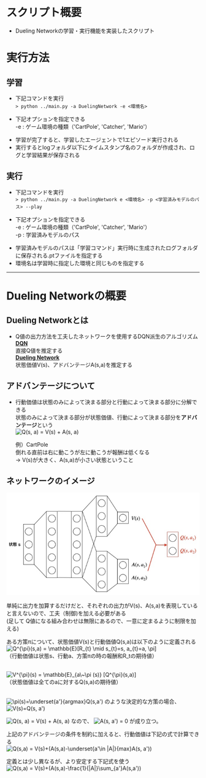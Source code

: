 # スクリプト概要　　
* Dueling Networkの学習・実行機能を実装したスクリプト  

# 実行方法
## 学習
* 下記コマンドを実行  
`> python ../main.py -a DuelingNetwork -e <環境名>`　　
- 下記オプションを指定できる  
  -e : ゲーム環境の種類（'CartPole', 'Catcher', 'Mario'）  

* 学習が完了すると、学習したエージェントで1エピソード実行される  
* 実行するとlogフォルダ以下にタイムスタンプ名のフォルダが作成され、ログと学習結果が保存される  

## 実行  
* 下記コマンドを実行  
`> python ../main.py -a DuelingNetwork e <環境名> -p <学習済みモデルのパス> --play`　　
- 下記オプションを指定できる  
  -e : ゲーム環境の種類（'CartPole', 'Catcher', 'Mario'）  
  -p : 学習済みモデルのパス  

* 学習済みモデルのパスは「学習コマンド」実行時に生成されたログフォルダに保存される.ptファイルを指定する  
* 環境名は学習時に指定した環境と同じものを指定する

---
# Dueling Networkの概要  
## Dueling Networkとは  
* Q値の出力方法を工夫したネットワークを使用するDQN派生のアルゴリズム  
  <b><u>DQN</u></b>  
  直接Q値を推定する  
  <b><u>Dueling Network</u></b>  
  状態価値V(s)、アドバンテージA(s,a)を推定する  

## アドバンテージについて  
* 行動価値は状態のみによって決まる部分と行動によって決まる部分に分解できる  
  状態のみによって決まる部分が状態価値、行動によって決まる部分を**アドバンテージ**という  
<img src=
"https://render.githubusercontent.com/render/math?math=%5Clarge+%5Cdisplaystyle+Q%28s%2C+a%29+%3D+V%28s%29+%2B+A%28s%2C+a%29" 
alt="Q(s, a) = V(s) + A(s, a)">

  例）CartPole  
  倒れる直前は右に動こうが左に動こうが報酬は低くなる  
  → V(s)が大きく、A(s,a)が小さい状態ということ  

## ネットワークのイメージ  
<img src="../../docs/DQN/DuelingNetwork/DuelingNetwork.jpg">  

単純に出力を加算するだけだと、それぞれの出力がV(s)、A(s,a)を表現していると言えないので、工夫（制御)を加える必要がある  
(足して Q値になる組み合わせは無限にあるので、一意に定まるように制限を加える)  

ある方策πについて、状態価値V(s)と行動価値Q(s,a)は以下のように定義される  
<img src=
"https://render.githubusercontent.com/render/math?math=%5Clarge+%5Cdisplaystyle+Q%5E%7B%5Cpi%7D%28s%2Ca%29+%3D+%5Cmathbb%7BE%7D%5BR_%7Bt%7D+%5Cmid+s_%7Bt%7D%3Ds%2C+a_%7Bt%7D%3Da%2C+%5Cpi%5D" 
alt="Q^{\pi}(s,a) = \mathbb{E}[R_{t} \mid s_{t}=s, a_{t}=a, \pi]">  
（行動価値は状態s、行動a、方策πの時の報酬和R_tの期待値）  
<br>

<img src=
"https://render.githubusercontent.com/render/math?math=%5Clarge+%5Cdisplaystyle+V%5E%7B%5Cpi%7D%28s%29+%3D+%5Cmathbb%7BE%7D_%7Ba%5C%7E%5Cpi+%28s%29%7D+%5BQ%5E%7B%5Cpi%7D%28s%2Ca%29%5D" 
alt="V^{\pi}(s) = \mathbb{E}_{a\~\pi (s)} [Q^{\pi}(s,a)]">  
（状態価値は全てのaに対するQ(s,a)の期待値）  
<br>

<img src=
"https://render.githubusercontent.com/render/math?math=%5Cdisplaystyle+%5Cpi%28s%29%3D%5Cunderset%7Ba%27%7D%7Bargmax%7DQ%28s%2Ca%27%29" 
alt="\pi(s)=\underset{a'}{argmax}Q(s,a')">
のような決定的な方策の場合、
<img src=
"https://render.githubusercontent.com/render/math?math=%5Cdisplaystyle+V%28s%29%3DQ%28s%2C+a%27%29+" 
alt="V(s)=Q(s, a') ">

<img src=
"https://render.githubusercontent.com/render/math?math=%5Clarge+%5Cdisplaystyle+Q%28s%2C+a%29+%3D+V%28s%29+%2B+A%28s%2C+a%29" 
alt="Q(s, a) = V(s) + A(s, a)">
なので、
<img src=
"https://render.githubusercontent.com/render/math?math=%5Cdisplaystyle+A%28s%2C+a%27%29+%3D+0" 
alt="A(s, a') = 0">
が成り立つ。  

上記のアドバンテージの条件を制約に加えると、行動価値は下記の式で計算できる  
<img src=
"https://render.githubusercontent.com/render/math?math=%5Clarge+%5Cdisplaystyle+Q%28s%2Ca%29+%3D+V%28s%29%2B%28A%28s%2Ca%29-%5Cunderset%7Ba%27%5Cin+%7CA%7C%7D%7Bmax%7DA%28s%2C+a%27%29%29" 
alt="Q(s,a) = V(s)+(A(s,a)-\underset{a'\in |A|}{max}A(s, a'))">

定義とは少し異なるが、より安定する下記式を使う  
<img src=
"https://render.githubusercontent.com/render/math?math=%5Clarge+%5Cdisplaystyle+Q%28s%2Ca%29+%3D+V%28s%29%2B%28A%28s%2Ca%29-%5Cfrac%7B1%7D%7B%7CA%7C%7D%5Csum_%7Ba%27%7DA%28s%2Ca%27%29%29" 
alt="Q(s,a) = V(s)+(A(s,a)-\frac{1}{|A|}\sum_{a'}A(s,a'))">  

